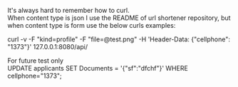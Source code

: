It's always hard to remember how to curl.<br/>
When content type is json I use the README of url shortener repository, but when content type is form use the below 
curls examples:<br/>

curl -v -F "kind=profile" -F "file=@test.png" -H 'Header-Data: {"cellphone": "1373"}' 127.0.0.1:8080/api/



For future test only<br/>
UPDATE applicants SET Documents = '{"sf":"dfchf"}' WHERE cellphone="1373";